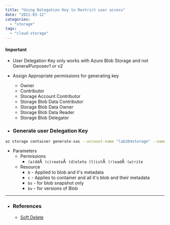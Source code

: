 ```yaml
---
title: "Using Delegation Key to Restrict user access"
date: "2021-03-12"
categories: 
  - "storage"
tags: 
  - "cloud-storage"
---
```


#### Important

- User Delegation Key only works with Azure Blob Storage and not GeneralPurposev1 or v2
- Assign Appropriate permissions for generating key
    - Owner
    - Contributor
    - Storage Account Contributor
    - Storage Blob Data Contributor
    - Storage Blob Data Owner
    - Storage Blob Data Reader
    - Storage Blob Delegator

- ### Generate user Delegation Key
```bash
az storage container generate-sas --account-name "lab204storage" --name "testlifetier"     --permissions "acdlrw" --expiry "2020-08-26T13:27:32Z" --auth-mode "login" --as-user
```
  - Parameters
    - Permissions
      - `(a)dd`Â  `(c)reate`Â  `(d)elete (l)ist`Â  `(r)ead`Â  `(w)rite`
    - Resource
      - `b` - Applied to blob and it's metadata
      - `c` - Applies to container and all it's blob and their metadata
      - `bs` - for blob snapshot only
      - `bv` - for versions of Blob

---

- ### References
  - [Soft Delete](https://docs.microsoft.com/en-us/azure/storage/blobs/soft-delete-blob-enable?tabs=azure-CLI)
